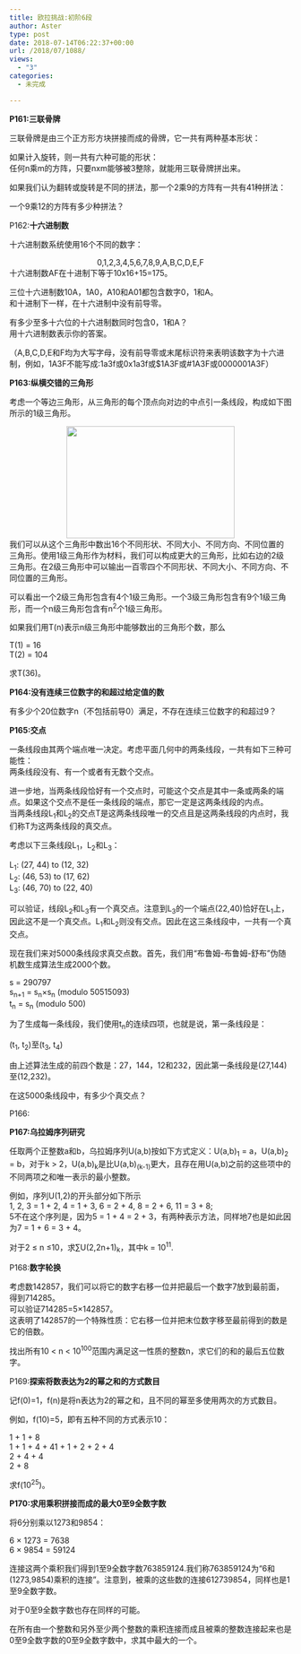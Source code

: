 ```yaml
---
title: 欧拉挑战:初阶6段
author: Aster
type: post
date: 2018-07-14T06:22:37+00:00
url: /2018/07/1088/
views:
  - "3"
categories:
  - 未完成

---
```

**P161:三联骨牌**

三联骨牌是由三个正方形方块拼接而成的骨牌，它一共有两种基本形状：

<center>
  <a class="fancybox" href="https://projecteuler.net/project/images/p161_trio1.gif"><img src="https://projecteuler.net/project/images/p161_trio1.gif" alt="" /></a>
</center>如果计入旋转，则一共有六种可能的形状：

<center>
  <a class="fancybox" href="https://projecteuler.net/project/images/p161_trio3.gif"><img src="https://projecteuler.net/project/images/p161_trio3.gif" alt="" /></a>
</center>任何n乘m的方阵，只要nxm能够被3整除，就能用三联骨牌拼出来。

  
如果我们认为翻转或旋转是不同的拼法，那一个2乘9的方阵有一共有41种拼法：

<center>
  <a class="fancybox" href="https://projecteuler.net/project/images/p161_k9.gif"><img src="https://projecteuler.net/project/images/p161_k9.gif" alt="" /></a>
</center>一个9乘12的方阵有多少种拼法？

 

 

 

P162:**十六进制数**

十六进制数系统使用16个不同的数字：

<center>
  0,1,2,3,4,5,6,7,8,9,A,B,C,D,E,F
</center>十六进制数AF在十进制下等于10x16+15=175。

三位十六进制数10A，1A0，A10和A01都包含数字0，1和A。  
和十进制下一样，在十六进制中没有前导零。

有多少至多十六位的十六进制数同时包含0，1和A？  
用十六进制数表示你的答案。

（A,B,C,D,E和F均为大写字母，没有前导零或末尾标识符来表明该数字为十六进制，例如，1A3F不能写成:1a3f或0x1a3f或$1A3F或#1A3F或0000001A3F）

 

**P163:纵横交错的三角形**

考虑一个等边三角形，从三角形的每个顶点向对边的中点引一条线段，构成如下图所示的1级三角形。

<center>
  <a class="fancybox" href="https://projecteuler.net/project/images/p163.gif"><img src="https://projecteuler.net/project/images/p163.gif" alt="" width="300" height="200" /></a>
</center>我们可以从这个三角形中数出16个不同形状、不同大小、不同方向、不同位置的三角形。使用1级三角形作为材料，我们可以构成更大的三角形，比如右边的2级三角形。在2级三角形中可以输出一百零四个不同形状、不同大小、不同方向、不同位置的三角形。

可以看出一个2级三角形包含有4个1级三角形。一个3级三角形包含有9个1级三角形，而一个n级三角形包含有n<sup>2</sup>个1级三角形。

如果我们用T(n)表示n级三角形中能够数出的三角形个数，那么

T(1) = 16  
T(2) = 104

求T(36)。

 

 

 

 

**P164:没有连续三位数字的和超过给定值的数**

有多少个20位数字n（不包括前导0）满足，不存在连续三位数字的和超过9？

 

 

**P165:交点**

一条线段由其两个端点唯一决定。考虑平面几何中的两条线段，一共有如下三种可能性：  
两条线段没有、有一个或者有无数个交点。

进一步地，当两条线段恰好有一个交点时，可能这个交点是其中一条或两条的端点。如果这个交点不是任一条线段的端点，那它一定是这两条线段的内点。  
当两条线段L<sub>1</sub>和L<sub>2</sub>的交点T是这两条线段唯一的交点且是这两条线段的内点时，我们称T为这两条线段的真交点。

考虑以下三条线段L<sub>1</sub>，L<sub>2</sub>和L<sub>3</sub>：

L<sub>1</sub>: (27, 44) to (12, 32)  
L<sub>2</sub>: (46, 53) to (17, 62)  
L<sub>3</sub>: (46, 70) to (22, 40)

可以验证，线段L<sub>2</sub>和L<sub>3</sub>有一个真交点。注意到L<sub>3</sub>的一个端点(22,40)恰好在L<sub>1</sub>上，因此这不是一个真交点。L<sub>1</sub>和L<sub>2</sub>则没有交点。因此在这三条线段中，一共有一个真交点。

现在我们来对5000条线段求真交点数。首先，我们用“布鲁姆-布鲁姆-舒布”伪随机数生成算法生成2000个数。

s<sub></sub> = 290797  
s<sub>n+1</sub> = s<sub>n</sub>×s<sub>n</sub> (modulo 50515093)  
t<sub>n</sub> = s<sub>n</sub> (modulo 500)

为了生成每一条线段，我们使用t<sub>n</sub>的连续四项，也就是说，第一条线段是：

(t<sub>1</sub>, t<sub>2</sub>)至(t<sub>3</sub>, t<sub>4</sub>)

由上述算法生成的前四个数是：27，144，12和232，因此第一条线段是(27,144)至(12,232)。

在这5000条线段中，有多少个真交点？

 

 

P166:

 

 

 

 

 

 

 

 

 

 

**P167:乌拉姆序列研究**

任取两个正整数a和b，乌拉姆序列U(a,b)按如下方式定义：U(a,b)<sub>1</sub> = a，U(a,b)<sub>2</sub> = b，对于k > 2，U(a,b)<sub>k</sub>是比U(a,b)<sub>(k-1)</sub>更大，且存在用U(a,b)之前的这些项中的不同两项之和唯一表示的最小整数。

例如，序列U(1,2)的开头部分如下所示  
1, 2, 3 = 1 + 2, 4 = 1 + 3, 6 = 2 + 4, 8 = 2 + 6, 11 = 3 + 8;  
5不在这个序列是，因为5 = 1 + 4 = 2 + 3，有两种表示方法，同样地7也是如此因为7 = 1 + 6 = 3 + 4。

对于2 ≤ n ≤10，求∑U(2,2n+1)<sub>k</sub>，其中k = 10<sup>11</sup>.

 

 

P168:**数字轮换**

考虑数142857，我们可以将它的数字右移一位并把最后一个数字7放到最前面，得到714285。  
可以验证714285=5×142857。  
这表明了142857的一个特殊性质：它右移一位并把末位数字移至最前得到的数是它的倍数。

找出所有10 < n < 10<sup>100</sup>范围内满足这一性质的整数n，求它们的和的最后五位数字。

 

 

 

P169:**探索将数表达为2的幂之和的方式数目**

记f(0)=1，f(n)是将n表达为2的幂之和，且不同的幂至多使用两次的方式数目。

例如，f(10)=5，即有五种不同的方式表示10：

1 + 1 + 8  
1 + 1 + 4 + 41 + 1 + 2 + 2 + 4  
2 + 4 + 4  
2 + 8

求f(10<sup>25</sup>)。

 

 

**P170:求用乘积拼接而成的最大0至9全数字数**

将6分别乘以1273和9854：

6 × 1273 = 7638  
6 × 9854 = 59124

连接这两个乘积我们得到1至9全数字数763859124.我们称763859124为“6和(1273,9854)乘积的连接”。注意到，被乘的这些数的连接612739854，同样也是1至9全数字数。

对于0至9全数字数也存在同样的可能。

在所有由一个整数和另外至少两个整数的乘积连接而成且被乘的整数连接起来也是0至9全数字数的0至9全数字数中，求其中最大的一个。

 